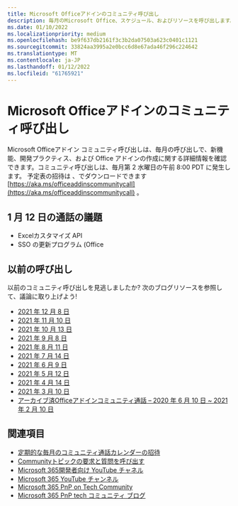 ```yaml
---
title: Microsoft Officeアドインのコミュニティ呼び出し
description: 毎月のMicrosoft Office、スケジュール、およびリソースを呼び出します。
ms.date: 01/10/2022
ms.localizationpriority: medium
ms.openlocfilehash: be9f637db2161f3c3b2da07503a623c0401c1121
ms.sourcegitcommit: 33824aa3995a2e0bcc6d8e67ada46f296c224642
ms.translationtype: MT
ms.contentlocale: ja-JP
ms.lasthandoff: 01/12/2022
ms.locfileid: "61765921"
---
```

# <a name="microsoft-office-add-ins-community-call"></a>Microsoft Officeアドインのコミュニティ呼び出し

Microsoft Officeアドイン コミュニティ呼び出しは、毎月の呼び出しで、新機能、開発プラクティス、および Office アドインの作成に関する詳細情報を確認できます。コミュニティ呼び出しは、毎月第 2 水曜日の午前 8:00 PDT に発生します。 予定表の招待は 、でダウンロードできます [https://aka.ms/officeaddinscommunitycall](https://aka.ms/officeaddinscommunitycall) 。

## <a name="agenda-for-january-12th-call"></a>1 月 12 日の通話の議題

- Excelカスタマイズ API
- SSO の更新プログラム (Office

## <a name="previous-calls"></a>以前の呼び出し

以前のコミュニティ呼び出しを見逃しましたか? 次のブログリソースを参照して、議論に取り上げよう!

- [2021 年 12 月 8 日](https://techcommunity.microsoft.com/t5/microsoft-365-pnp-blog/office-add-ins-community-call-december-8-2021/ba-p/3032949)
- [2021 年 11 月 10 日](https://techcommunity.microsoft.com/t5/microsoft-365-pnp-blog/office-add-ins-community-call-november-10-2021/ba-p/2983146)
- [2021 年 10 月 13 日](https://techcommunity.microsoft.com/t5/microsoft-365-pnp-blog/office-add-ins-community-call-october-13-2021/ba-p/2867151)
- [2021 年 9 月 8 日](https://techcommunity.microsoft.com/t5/microsoft-365-pnp-blog/office-add-ins-community-call-september-8-2021/ba-p/2747100)
- [2021 年 8 月 11 日](https://techcommunity.microsoft.com/t5/microsoft-365-pnp-blog/office-add-ins-community-call-august-2021/ba-p/2661372)
- [2021 年 7 月 14 日](https://techcommunity.microsoft.com/t5/microsoft-365-pnp-blog/office-add-ins-community-call-july-2021/ba-p/2573384)
- [2021 年 6 月 9 日](https://techcommunity.microsoft.com/t5/microsoft-365-pnp-blog/office-add-ins-community-call-june-2021/ba-p/2446156)
- [2021 年 5 月 12 日](https://techcommunity.microsoft.com/t5/microsoft-365-pnp-blog/office-add-ins-community-call-may-2021/ba-p/2369804)
- [2021 年 4 月 14 日](https://techcommunity.microsoft.com/t5/microsoft-365-pnp-blog/office-add-ins-community-call-april-14-2021/ba-p/2318886)
- [2021 年 3 月 10 日](https://techcommunity.microsoft.com/t5/microsoft-365-pnp-blog/office-add-ins-community-call-march-10-2021/ba-p/2205369)
- [アーカイブ済Officeアドインコミュニティ通話 – 2020 年 6 月 10 日 ~ 2021 年 2 月 10 日](https://cdn.graph.office.net/prod/office/Office-Add-ins-Community-Call-Archive.pdf)

## <a name="see-also"></a>関連項目

- [定期的な毎月のコミュニティ通話カレンダーの招待](https://aka.ms/officeaddinscommunitycall)
- [Communityトピックの要求と質問を呼び出す](https://aka.ms/officeaddinsform)
- [Microsoft 365開発者向け YouTube チャネル](https://aka.ms/m365devyoutube)
- [Microsoft 365 YouTube チャンネル](https://aka.ms/m365pnp/videos )
- [Microsoft 365 PnP on Tech Community](https://aka.ms/m365pnp/community)
- [Microsoft 365 PnP tech コミュニティ ブログ](https://aka.ms/m365pnp/community/blog)
